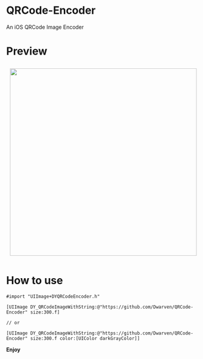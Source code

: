 # QRCode-Encoder
An iOS QRCode Image Encoder

# Preview
<img src="https://raw.github.com/Dwarven/QRCode-Encoder/master/Screenshots/demo.png" width="500" align="center" style="margin:10px">

# How to use

```obj-c
#import "UIImage+DYQRCodeEncoder.h"

[UIImage DY_QRCodeImageWithString:@"https://github.com/Dwarven/QRCode-Encoder" size:300.f]

// or

[UIImage DY_QRCodeImageWithString:@"https://github.com/Dwarven/QRCode-Encoder" size:300.f color:[UIColor darkGrayColor]]

```
**Enjoy**
